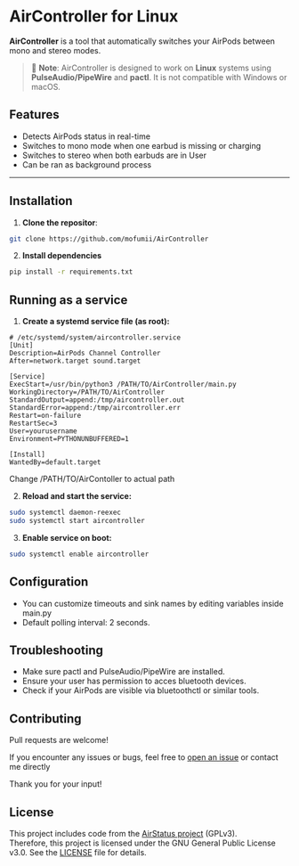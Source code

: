 # AirController for Linux

**AirController** is a tool that automatically switches your AirPods between mono and stereo modes.

> 🐧 **Note**: AirController is designed to work on **Linux** systems using **PulseAudio/PipeWire** and **pactl**. It is not compatible with Windows or macOS.

## Features

- Detects AirPods status in real-time
- Switches to mono mode when one earbud is missing or charging
- Switches to stereo when both earbuds are in User
- Can be ran as background process

---

## Installation

1. **Clone the repositor**:
```bash
git clone https://github.com/mofumii/AirController
```

2. **Install dependencies**
```bash
pip install -r requirements.txt
```

## Running as a service

1. **Create a systemd service file (as root):**
```
# /etc/systemd/system/aircontroller.service
[Unit]
Description=AirPods Channel Controller
After=network.target sound.target

[Service]
ExecStart=/usr/bin/python3 /PATH/TO/AirController/main.py
WorkingDirectory=/PATH/TO/AirController
StandardOutput=append:/tmp/aircontroller.out
StandardError=append:/tmp/aircontroller.err
Restart=on-failure
RestartSec=3
User=yourusername
Environment=PYTHONUNBUFFERED=1

[Install]
WantedBy=default.target
```
Change /PATH/TO/AirContoller to actual path

2. **Reload and start the service:**
```bash
sudo systemctl daemon-reexec
sudo systemctl start aircontroller
```

3. **Enable service on boot:**
```bash
sudo systemctl enable aircontroller
```


## Configuration
- You can customize timeouts and sink names by editing variables inside main.py
- Default polling interval: 2 seconds.

## Troubleshooting
- Make sure pactl and PulseAudio/PipeWire are installed.
- Ensure your user has permission to acces bluetooth devices.
- Check if your AirPods are visible via bluetoothctl or similar tools.

## Contributing

Pull requests are welcome!

If you encounter any issues or bugs, feel free to [open an issue](https://github.com/mofumii/AirController) or contact me directly

Thank you for your input!

## License

This project includes code from the [AirStatus project](https://github.com/delphiki/AirStatus) (GPLv3).  
Therefore, this project is licensed under the GNU General Public License v3.0. 
See the [LICENSE](./LICENSE) file for details.